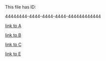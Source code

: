 This file has ID: 

44444444-4444-4444-4444-444444444444

[link to A](11111111-1111-1111-1111-111111111111)

[link to B](22222222-2222-2222-2222-222222222222) 

[link to C](33333333-3333-3333-3333-333333333333)

[link to E](55555555-5555-5555-5555-555555555555)